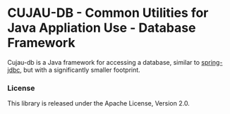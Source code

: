 # CUJAU-DB - Common Utilities for Java Appliation Use - Database Framework

Cujau-db is a Java framework for accessing a database, similar to [spring-jdbc](http://spring.io/guides/gs/relational-data-access/), but with a significantly smaller footprint.

### License

This library is released under the Apache License, Version 2.0.

